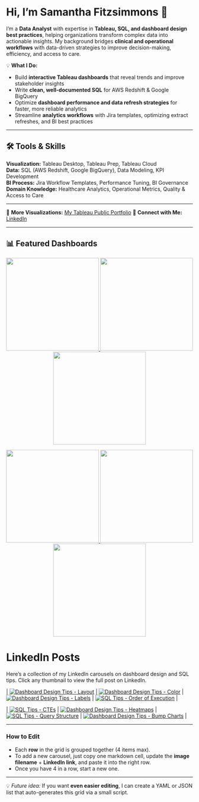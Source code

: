 # Hi, I’m Samantha Fitzsimmons 👋  

I’m a **Data Analyst** with expertise in **Tableau, SQL, and dashboard design best practices**, helping organizations transform complex data into actionable insights. My background bridges **clinical and operational workflows** with data-driven strategies to improve decision-making, efficiency, and access to care.  

💡 **What I Do:**  
- Build **interactive Tableau dashboards** that reveal trends and improve stakeholder insights  
- Write **clean, well-documented SQL** for AWS Redshift & Google BigQuery  
- Optimize **dashboard performance and data refresh strategies** for faster, more reliable analytics  
- Streamline **analytics workflows** with Jira templates, optimizing extract refreshes, and BI best practices  

---

## 🛠️ Tools & Skills  

**Visualization:** Tableau Desktop, Tableau Prep, Tableau Cloud  
**Data:** SQL (AWS Redshift, Google BigQuery), Data Modeling, KPI Development  
**BI Process:** Jira Workflow Templates, Performance Tuning, BI Governance  
**Domain Knowledge:** Healthcare Analytics, Operational Metrics, Quality & Access to Care  

---

📂 **More Visualizations:** [My Tableau Public Portfolio]([https://public.tableau.com/app/profile/your-profile](https://public.tableau.com/app/profile/samantha.fitzsimmons/vizzes))  
🔗 **Connect with Me:** [LinkedIn]([https://linkedin.com/in/samafitz](https://www.linkedin.com/in/samafitz/))  

---

## 📊 Featured Dashboards  
<!-- Row 1 -->
<p align="center">
  <a href="https://public.tableau.com/app/profile/samantha.fitzsimmons/viz/ProvisionalCountsofCOVIDPNAFlu/MortalityDashboard">
    <img src="images/Provisional%20Counts%20of%20COVID-19,%20PNA,%20Flu.jpeg" width="250">
  </a>
  <a href="https://public.tableau.com/app/profile/samantha.fitzsimmons/viz/ReadmissionsOverview/ReadmissionsOverview">
    <img src="images/Readmission%20Overview.jpeg" width="250">
  </a>
  <a href="https://public.tableau.com/app/profile/samantha.fitzsimmons/viz/ExecutiveOverviewHealthClinic/ExecutiveOverview">
    <img src="images/Executive%20Overview%20%7C%20Health%20Clinic.jpeg" width="250">
  </a>
</p>

<!-- Row 2 -->
<p align="center">
  <a href="https://public.tableau.com/app/profile/samantha.fitzsimmons/viz/InsurancePayorOverviewHealthClinic/InsurancePayorOverview">
    <img src="images/Insurance%20Payor%20Overview%20%7C%20Health%20Clinic.jpeg" width="250">
  </a>
  <a href="https://public.tableau.com/app/profile/samantha.fitzsimmons/viz/SuperstoreDashboardRedesign/ExecutiveOverview">
    <img src="images/Executive%20Overview.jpeg" width="250">
  </a>
  <a href="https://public.tableau.com/app/profile/samantha.fitzsimmons/viz/WorldHappinessRankings_17111357735430/Dashboard1">
    <img src="images/World%20Happiness%20Rankings.jpeg" width="250">
  </a>
</p>


# LinkedIn Posts

Here’s a collection of my LinkedIn carousels on dashboard design and SQL tips. Click any thumbnail to view the full post on LinkedIn.  

<!-- Row 1 -->
| [![Dashboard Design Tips - Layout](images/Dashboard%20Design%20Tips%20Layout.jpeg)](https://www.linkedin.com/posts/samafitz_dashboard-design-tips-layout-activity-7185985287053791232-OO-H?utm_source=share&utm_medium=member_desktop&rcm=ACoAAArCEAgB14OipLUR_aIdPkLfg5fRf1voh4s) 
| [![Dashboard Design Tips - Color](images/Dashboard%20Design%20Tips%20Color.jpeg)](https://www.linkedin.com/posts/samafitz_dashboard-design-tips-color-activity-7183086180060536832-IodL?utm_source=share&utm_medium=member_desktop&rcm=ACoAAArCEAgB14OipLUR_aIdPkLfg5fRf1voh4s) 
| [![Dashboard Design Tips - Labels](images/Dashboard%20Design%20Tips%20Labels.jpeg)](https://www.linkedin.com/posts/samafitz_dashboard-design-tips-labels-activity-7188167163562668032-UeiD?utm_source=share&utm_medium=member_desktop&rcm=ACoAAArCEAgB14OipLUR_aIdPkLfg5fRf1voh4s) 
| [![SQL Tips - Order of Execution](images/SQL%20Tips%20Order%20of%20Execution.jpeg)](https://www.linkedin.com/posts/samafitz_sql-tips-order-of-execution-activity-7259565168701882368-GM7O?utm_source=share&utm_medium=member_desktop&rcm=ACoAAArCEAgB14OipLUR_aIdPkLfg5fRf1voh4s) |

<!-- Row 2 -->
| [![SQL Tips - CTEs](images/SQL%20Tips%20CTEs.jpeg)](https://www.linkedin.com/posts/samafitz_sql-tips-ctes-activity-7343620240989192192-UlM0?utm_source=share&utm_medium=member_desktop&rcm=ACoAAArCEAgB14OipLUR_aIdPkLfg5fRf1voh4s) 
| [![Dashboard Design Tips - Heatmaps](images/Dashboard%20Design%20Tips%20Heatmaps.jpeg)](https://www.linkedin.com/posts/samafitz_dashboard-design-tips-heatmaps-activity-7343261622137704450-PR8r?utm_source=share&utm_medium=member_desktop&rcm=ACoAAArCEAgB14OipLUR_aIdPkLfg5fRf1voh4s) 
| [![SQL Tips - Query Structure](images/SQL%20Tips%20Query%20Structure.jpeg)](https://www.linkedin.com/posts/samafitz_sql-tips-query-structure-activity-7257738149341097986-xxJ1?utm_source=share&utm_medium=member_desktop&rcm=ACoAAArCEAgB14OipLUR_aIdPkLfg5fRf1voh4s) 
| [![Dashboard Design Tips - Bump Charts](images/Dashboard%20Design%20Tips%20Bump%20Charts.jpeg)](https://www.linkedin.com/posts/samafitz_dashboard-design-tips-bump-charts-activity-7257009552678600705-Ec3W?utm_source=share&utm_medium=member_desktop&rcm=ACoAAArCEAgB14OipLUR_aIdPkLfg5fRf1voh4s) |

---

### How to Edit  

- Each **row** in the grid is grouped together (4 items max).  
- To add a new carousel, just copy one markdown cell, update the **image filename** + **LinkedIn link**, and paste it into the right row.  
- Once you have 4 in a row, start a new one.  

---

💡 *Future idea:* If you want **even easier editing**, I can create a YAML or JSON list that auto-generates this grid via a small script.  

